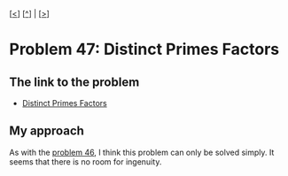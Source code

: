 \[[<](./p0046.md)] \[[^](../README.md)] | \[[>](./p0048.md)]

# Problem 47: Distinct Primes Factors

## The link to the problem

- [Distinct Primes Factors](https://projecteuler.net/problem=47)

## My approach

As with the [problem 46](./p0046.md), I think this problem can only be solved simply.
It seems that there is no room for ingenuity.
